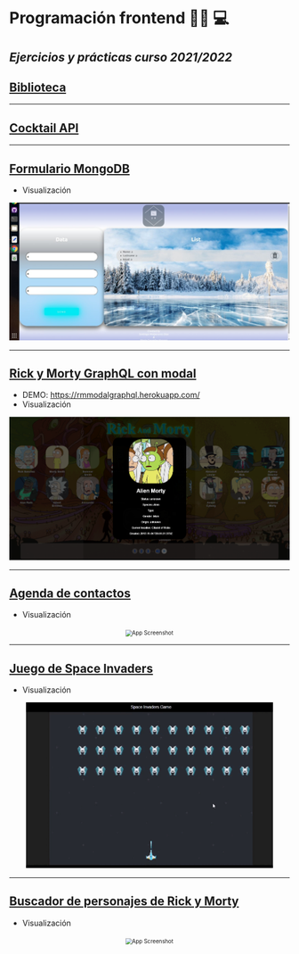 # Programación frontend :woman_student: :computer:

_Ejercicios y prácticas curso 2021/2022_
--------------------------------------
## <a href="https://github.com/mgh99/Programacion_frontend/tree/main/Biblioteca">Biblioteca</a>

-----------------------------------
## <a href="https://github.com/mgh99/Programacion_frontend/tree/main/CocktailAPI">Cocktail API</a> 

--------------------------------------
## <a href="https://github.com/mgh99/Programacion_frontend/tree/main/Formulario_mongoDB">Formulario MongoDB</a> 
- Visualización
<div align = "center"><img src="https://github.com/mgh99/Programacion_frontend/blob/main/Formulario_mongoDB/img/captura%20form.jpeg" alt="App Screenshot" style="zoom: 70%" /></div>

---------------------------------------
## <a href="https://github.com/mgh99/Programacion_frontend/tree/main/Rick_Morty_Graph_Modal">Rick y Morty GraphQL con modal</a>
- DEMO: https://rmmodalgraphql.herokuapp.com/
- Visualización 
<div align = "center"><img src="https://github.com/mgh99/Programacion_frontend/blob/main/Rick_Morty_Graph_Modal/rickMorty.PNG" alt="App Screenshot" style="zoom: 70%" /></div>

--------------------------------------------
## <a href="https://github.com/mgh99/Programacion_frontend/tree/main/agenda_contactos">Agenda de contactos</a>
- Visualización
<div align = "center"><img src="https://github.com/mgh99/practica_6/blob/main/img/agendadireccionp6.gif" alt="App Screenshot" style="zoom: 70%" /></div>

------------------------------------------------
## <a href="https://github.com/mgh99/Programacion_frontend/tree/main/game_space">Juego de Space Invaders</a>
- Visualización
<div align = "center"><img src="https://github.com/mgh99/Programacion_frontend/blob/main/game_space/space_invaders.gif" alt="App Screenshot" style="zoom: 70%" /></div>

------------------------------------------------------
## <a href="https://github.com/mgh99/Programacion_frontend/blob/main/rick%20_morty_search/img/test_rickandmorty.gif">Buscador de personajes de Rick y Morty</a>
- Visualización
<div align = "center"><img src="" alt="App Screenshot" style="zoom: 70%" /></div>





